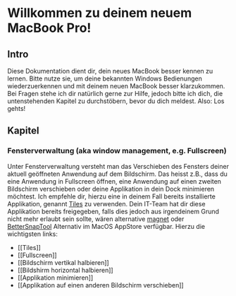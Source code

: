 # Willkommen zu deinem neuem MacBook Pro!
## Intro

Diese Dokumentation dient dir, dein neues MacBook besser kennen zu lernen. Bitte nutze sie, um deine bekannten Windows Bedienungen wiederzuerkennen und mit deinem neuen MacBook besser klarzukommen. Bei Fragen stehe ich dir natürlich gerne zur Hilfe, jedoch bitte ich dich, die untenstehenden Kapitel zu durchstöbern, bevor du dich meldest. Also: Los gehts!

## Kapitel

### Fensterverwaltung (aka window management, e.g. Fullscreen)
Unter Fensterverwaltung versteht man das Verschieben des Fensters deiner aktuell geöffneten Anwendung auf dem Bildschirm. Das heisst z.B., dass du eine Anwendung in Fullscreen öffnen, eine Anwendung auf einen zweiten Bildschirm verschieben oder deine Applikation in dein Dock minimieren möchtest. Ich empfehle dir, hierzu eine in deinem Fall bereits installierte Applikation, genannt [Tiles](https://freemacsoft.net/tiles/) zu verwenden. Dein IT-Team hat dir diese Applikation bereits freigegeben, falls dies jedoch aus irgendeinem Grund nicht mehr erlaubt sein sollte, wären alternative [magnet](https://apps.apple.com/us/app/magnet/id441258766?mt=12) oder [BetterSnapTool](https://apps.apple.com/app/bettersnaptool/id417375580)  Alternativ im MacOS AppStore verfügbar. Hierzu die wichtigsten links:

- [[Tiles]]
- [[Fullscreen]]
- [[Bildschirm vertikal halbieren]]
- [[Bildshirm horizontal halbieren]]
- [[Applikation minimieren]]
- [[Applikation auf einen anderen Bildschirm verschieben]]


